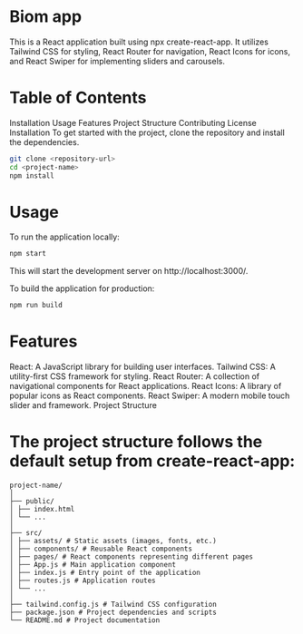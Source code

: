 # Biom app
This is a React application built using npx create-react-app. It utilizes Tailwind CSS for styling, React Router for navigation, React Icons for icons, and React Swiper for implementing sliders and carousels.

# Table of Contents
Installation
Usage
Features
Project Structure
Contributing
License
Installation
To get started with the project, clone the repository and install the dependencies.

```bash
git clone <repository-url>
cd <project-name>
npm install
```

# Usage
To run the application locally:

```bash
npm start
```

This will start the development server on http://localhost:3000/.

To build the application for production:

```bash
npm run build
```

# Features
React: A JavaScript library for building user interfaces.
Tailwind CSS: A utility-first CSS framework for styling.
React Router: A collection of navigational components for React applications.
React Icons: A library of popular icons as React components.
React Swiper: A modern mobile touch slider and framework.
Project Structure
# The project structure follows the default setup from create-react-app:

```
project-name/
│
├── public/
│ ├── index.html
│ └── ...
│
├── src/
│ ├── assets/ # Static assets (images, fonts, etc.)
│ ├── components/ # Reusable React components
│ ├── pages/ # React components representing different pages
│ ├── App.js # Main application component
│ ├── index.js # Entry point of the application
│ ├── routes.js # Application routes
│ └── ...
│
├── tailwind.config.js # Tailwind CSS configuration
├── package.json # Project dependencies and scripts
└── README.md # Project documentation
```



